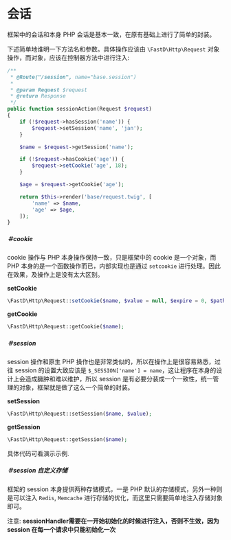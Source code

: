 # 会话

框架中的会话和本身 PHP 会话是基本一致，在原有基础上进行了简单的封装。

下述简单地谁明一下方法名和参数。具体操作应该由 `\FastD\Http\Request` 对象操作，而对象，应该在控制器方法中进行注入: 

```php
/**
 * @Route("/session", name="base.session")
 *
 * @param Request $request
 * @return Response
 */
public function sessionAction(Request $request)
{
    if (!$request->hasSession('name')) {
        $request->setSession('name', 'jan');
    }

    $name = $request->getSession('name');

    if (!$request->hasCookie('age')) {
        $request->setCookie('age', 18);
    }

    $age = $request->getCookie('age');

    return $this->render('base/request.twig', [
        'name' => $name,
        'age' => $age,
    ]);
}
```

##### ＃cookie

cookie 操作与 PHP 本身操作保持一致，只是框架中的 cookie 是一个对象，而 PHP 本身的是一个函数操作而已，内部实现也是通过 `setcookie` 进行处理。因此在效果，及操作上是没有太大区别。

**setCookie**

```php
\FastD\Http\Request::setCookie($name, $value = null, $expire = 0, $path = '/', $domain = null, $secure = false, $httpOnly = true);
```

**getCookie**

```php
\FastD\Http\Request::getCookie($name);
```

##### ＃session

session 操作和原生 PHP 操作也是非常类似的，所以在操作上是很容易熟悉，过往 session 的设置大致应该是 `$_SESSION['name'] = name`，这让程序在本身的设计上会造成臃肿和难以维护，所以 session 是有必要分装成一个一致性，统一管理的对象，框架就是做了这么一个简单的封装。

**setSession**

```php
\FastD\Http\Request::setSession($name, $value);
```

**getSession**

```php
\FastD\Http\Request::getSession($name);
```

具体代码可看演示示例.

##### ＃session 自定义存储

框架的 session 本身提供两种存储模式，一是 PHP 默认的存储模式，另外一种则是可以注入 `Redis`, `Memcache` 进行存储的优化，而这里只需要简单地注入存储对象即可。

注意: **sessionHandler需要在一开始初始化的时候进行注入，否则不生效，因为 session 在每一个请求中只能初始化一次** 

```php

```